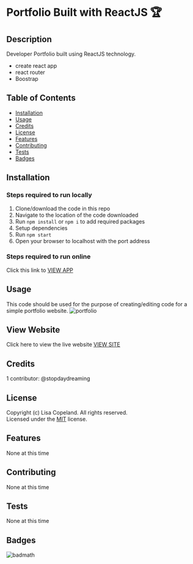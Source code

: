# Portfolio Built with ReactJS 🏆

## Description 
Developer Portfolio built using ReactJS technology.
- create react app
- react router
- Boostrap 


## Table of Contents

* [Installation](#installation)
* [Usage](#usage)
* [Credits](#credits)
* [License](#license)
* [Features](#features)
* [Contributing](#contributing)
* [Tests](#tests)
* [Badges](#badges)


## Installation
### Steps required to run locally
1. Clone/download the code in this repo
2. Navigate to the location of the code downloaded
4. Run `npm install` or `npm i` to add required packages
5. Setup dependencies
5. Run `npm start`
5. Open your browser to localhost with the port address
### Steps required to run online
Click this link to [VIEW APP](#)

## Usage 
This code should be used for the purpose of creating/editing code for a simple portfolio website.
![portfolio](./assets/images/screenshot.png)

## View Website
Click here to view the live website [VIEW SITE]()


## Credits
1 contributor: @stopdaydreaming  

## License
Copyright (c) Lisa Copeland. All rights reserved.  
Licensed under the [MIT](LICENSE) license.

## Features
None at this time

## Contributing
None at this time

## Tests
None at this time

## Badges 
![badmath](https://img.shields.io/badge/license-MIT-yellow)  